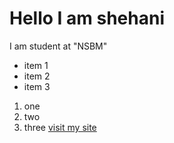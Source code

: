 # Hello I am shehani
I am student at "NSBM"
- item 1
- item 2
- item 3


1. one
2. two
3.  three
[visit my site](https://github.com/Shehani009)


